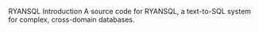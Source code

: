 RYANSQL
Introduction
A source code for RYANSQL, a text-to-SQL system for complex, cross-domain databases.
